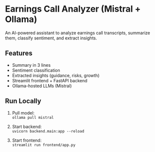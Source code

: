 # Earnings Call Analyzer (Mistral + Ollama)

An AI-powered assistant to analyze earnings call transcripts, summarize them, classify sentiment, and extract insights.

## Features

- Summary in 3 lines  
- Sentiment classification  
- Extracted insights (guidance, risks, growth)  
- Streamlit frontend + FastAPI backend  
- Ollama-hosted LLMs (Mistral)

## Run Locally

1. Pull model:  
   `ollama pull mistral`

2. Start backend:  
   `uvicorn backend.main:app --reload`

3. Start frontend:  
   `streamlit run frontend/app.py`
